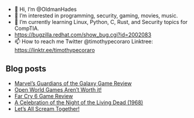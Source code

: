 - 👋 Hi, I’m @OldmanHades
- 👀 I’m interested in programming, security, gaming, movies, music.
- 🌱 I’m currently learning Linux, Python, C, Rust, and Security topics for CompTIA.
- https://bugzilla.redhat.com/show_bug.cgi?id=2002083
- 📫 How to reach me Twitter @timothypecoraro
Linktree: https://linktr.ee/timothypecoraro

## Blog posts
<!-- BLOG-POST-LIST:START -->
- [Marvel’s Guardians of the Galaxy Game Review](https://medium.com/@timothypecoraro/marvels-guardians-of-the-galaxy-game-review-5518f28a5fef?source=rss-5097f5c9b801------2)
- [Open World Games Aren’t Worth it!](https://medium.com/@timothypecoraro/open-world-games-arent-worth-it-b881216240f8?source=rss-5097f5c9b801------2)
- [Far Cry 6 Game Review](https://medium.com/@timothypecoraro/far-cry-6-game-review-50c2c08e3458?source=rss-5097f5c9b801------2)
- [A Celebration of the Night of the Living Dead (1968)](https://medium.com/@timothypecoraro/a-celebration-of-the-night-of-the-living-dead-1968-7c319af75ee1?source=rss-5097f5c9b801------2)
- [Let’s All Scream Together!](https://medium.com/@timothypecoraro/lets-all-scream-together-2a88447e1c1c?source=rss-5097f5c9b801------2)
<!-- BLOG-POST-LIST:END -->
